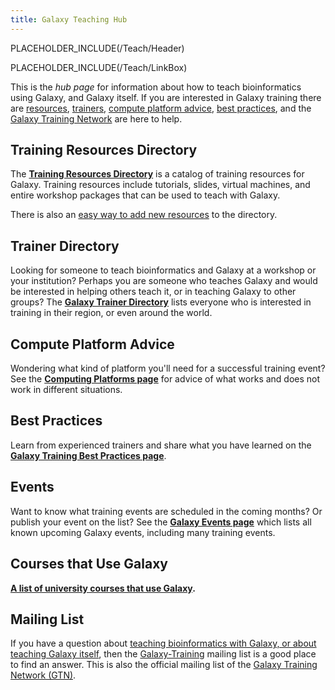 ```yaml
---
title: Galaxy Teaching Hub
---
```

PLACEHOLDER_INCLUDE(/Teach/Header)



PLACEHOLDER_INCLUDE(/Teach/LinkBox)

This is the *hub page* for information about how to teach bioinformatics using Galaxy, and Galaxy itself.  If you are interested in Galaxy training there are [resources](/Teach/Resources), [trainers](/Teach/Trainers), [compute platform advice](/Teach/ComputingPlatforms), [best practices](/Teach/BestPractices), and the [Galaxy Training Network](GTN) are here to help.

## Training Resources Directory

The **[Training Resources Directory](Resources)** is a catalog of training resources for Galaxy.  Training resources include tutorials, slides, virtual machines, and entire workshop packages that can be used to teach with Galaxy.

There is also an [easy way to add new resources](/Teach/Resources#add-a-training-resource) to the directory.

## Trainer Directory

Looking for someone to teach bioinformatics and Galaxy at a workshop or your institution?  Perhaps you are someone who teaches Galaxy and would be interested in helping others teach it, or in teaching Galaxy to other groups?  The **[Galaxy Trainer Directory](Trainers)** lists everyone who is interested in training in their region, or even around the world.  

## Compute Platform Advice

Wondering what kind of platform you'll need for a successful training event?  See the **[Computing Platforms page](ComputingPlatforms)** for advice of what works and does not work in different situations.

## Best Practices

Learn from experienced trainers and share what you have learned on the **[Galaxy Training Best Practices page](BestPractices)**.  

## Events

Want to know what training events are scheduled in the coming months?  Or publish your event on the list?  See the **[Galaxy Events page](../Events)** which lists all known upcoming Galaxy events, including many training events.

## Courses that Use Galaxy

**[A list of university courses that use Galaxy](../UniversityCourses).**

## Mailing List

If you have a question about [teaching bioinformatics with Galaxy, or about teaching Galaxy itself](/Teach), then the [Galaxy-Training](http://galaxy-training-mailing-list-archive.35427.n7.nabble.com/) mailing list is a good place to find an answer.  This is also the official mailing list of the [Galaxy Training Network (GTN)](GTN).
